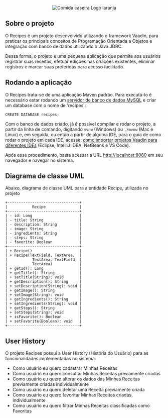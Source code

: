 <div align="center" width="500px" background-color="white">
  
  ![Comida caseira Logo laranja](https://github.com/juliacapanema/recipes/assets/102003309/d2ac05e5-f2f9-4cb6-9669-0f2438766731)
  
</div>

## Sobre o projeto

O Recipes é um projeto desenvolvido utilizando o framework Vaadin, para praticar os principais conceitos de Programação Orientada a Objetos e integração com banco de dados utilizando o Java JDBC.

Dessa forma, o projeto é uma pequena aplicação que permite aos usuários registrar suas receitas, efetuar edições nas criações existentes, eliminar registros e marcar suas preferidas para acesso facilitado.

## Rodando a aplicação

O Recipes trata-se de uma aplicação Maven padrão. Para executá-lo é necessário estar rodando um [servidor de banco de dados MySQL](https://dev.mysql.com/downloads/mysql/) e criar um database com o nome de 'recipes':

```
CREATE DATABASE recipes;
```

Com o banco de dados criado, já é possível compilar e rodar o projeto, a partir da linha de comando, digitando `mvnw` (Windows) ou `./mvnw` (Mac e Linux) e, em seguida, ou então a partir de alguma IDE, para o guia de como rodar o projeto em cada IDE, acesse: [como importar projetos Vaadin para diferentes IDEs](https://vaadin.com/docs/latest/guide/step-by-step/importing) (Eclipse, IntelliJ IDEA, NetBeans e VS Code).

Após esse procedimento, basta acessar a URL [http://localhost:8080](http://localhost:8080/) em seu navegador e navegar no sistema.

## Diagrama de classe UML

Abaixo, diagrama de classe UML para a entidade Recipe, utilizada no projeto

```
+--------------------------------+
|           Recipe               |
+--------------------------------+
| - id: Long                     |
| - title: String                |
| - description: String          |
| - image: String                |
| - ingredients: String          |
| - steps: String                |
| - favorite: Boolean            |
+--------------------------------+
| + Recipe()                     |
| + Recipe(TextField, TextArea,  |
|           TextArea, TextField, |
|           TextArea)            |
| + getId(): Long                |
| + getTitle(): String           |
| + setTitle(String): void       |
| + getDescription(): String     |
| + setDescription(String): void |
| + getImage(): String           |
| + setImage(String): void       |
| + getIngredients(): String     |
| + setIngredients(String): void |
| + getSteps(): String           |
| + setSteps(String): void       |
| + isFavorite(): Boolean        |
| + setFavorite(Boolean): void   |
+--------------------------------+
```
## User History
O projeto Recipes possui a User History (História do Usuário) para as funcionalidades implementadas no sistema:

- Como usuário eu quero cadastrar Minhas Receitas
- Como usuário eu quero consultar Minhas Receitas previamente criadas
- Como usuário eu quero alterar os dados das Minhas Receitas previamente criadas individualmente
- Como usuário eu quero deletar uma Receita previamente criada
- Como usuário eu quero favoritar Minhas Receitas criadas, individualmente
- Como usuário eu quero filtrar Minhas Receitas classificadas como Favoritas
